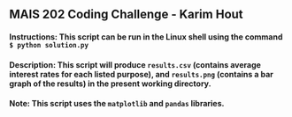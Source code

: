 ## MAIS 202 Coding Challenge - Karim Hout
#### Instructions: This script can be run in the Linux shell using the command `$ python solution.py`
#### Description: This script will produce `results.csv` (contains average interest rates for each listed purpose), and `results.png` (contains a bar graph of the results) in the present working directory. 
#### Note: This script uses the `matplotlib` and `pandas` libraries. 